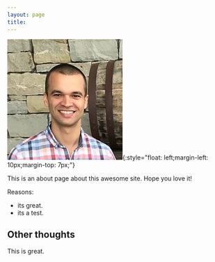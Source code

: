 ```yaml
---
layout: page
title: 
---
```


![LSTM](/images/Argen.jpg){:style="float: left;margin-left: 10px;margin-top: 7px;"}


This is an about page about this awesome site.
Hope you love it!

Reasons:
- its great.
- its a test.

## Other thoughts

This is great.
